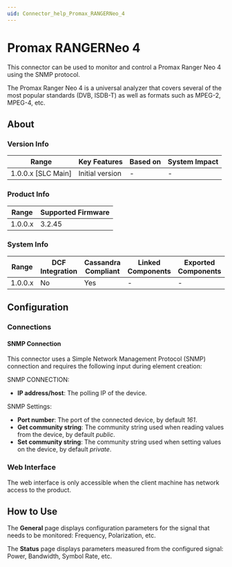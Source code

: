 ```yaml
---
uid: Connector_help_Promax_RANGERNeo_4
---
```


# Promax RANGERNeo 4

This connector can be used to monitor and control a Promax Ranger Neo 4 using the SNMP protocol.

The Promax Ranger Neo 4 is a universal analyzer that covers several of the most popular standards (DVB, ISDB-T) as well as formats such as MPEG-2, MPEG-4, etc.

## About

### Version Info

| Range                | Key Features     | Based on     | System Impact     |
|----------------------|------------------|--------------|-------------------|
| 1.0.0.x [SLC Main]   | Initial version  | -            | -                 |

### Product Info

| Range     | Supported Firmware     |
|-----------|------------------------|
| 1.0.0.x   | 3.2.45                 |

### System Info

| Range     | DCF Integration     | Cassandra Compliant     | Linked Components     | Exported Components     |
|-----------|---------------------|-------------------------|-----------------------|-------------------------|
| 1.0.0.x   | No                  | Yes                     | -                     | -                       |

## Configuration

### Connections

#### SNMP Connection

This connector uses a Simple Network Management Protocol (SNMP) connection and requires the following input during element creation:

SNMP CONNECTION:

- **IP address/host**: The polling IP of the device.

SNMP Settings:

- **Port number**: The port of the connected device, by default *161*.
- **Get community string**: The community string used when reading values from the device, by default *public*.
- **Set community string**: The community string used when setting values on the device, by default *private*.

### Web Interface

The web interface is only accessible when the client machine has network access to the product.

## How to Use

The **General** page displays configuration parameters for the signal that needs to be monitored: Frequency, Polarization, etc.

The **Status** page displays parameters measured from the configured signal: Power, Bandwidth, Symbol Rate, etc.
